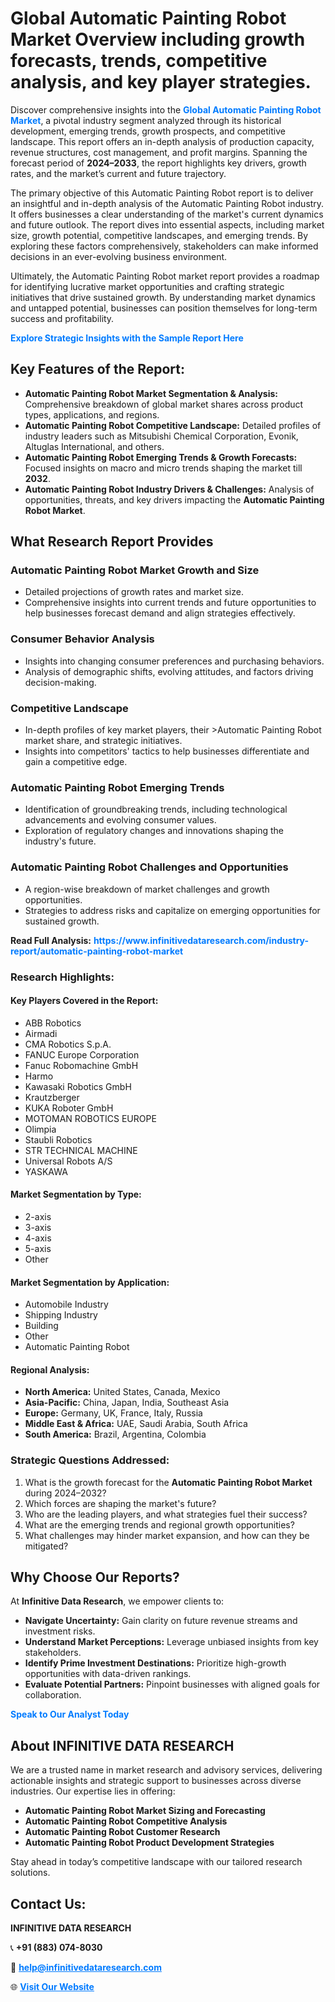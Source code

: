 <h1>Global Automatic Painting Robot Market Overview including growth forecasts, trends, competitive analysis, and key player strategies.</h1>
<p>
Discover comprehensive insights into the 
<a href="https://www.infinitivedataresearch.com/industry-report/automatic-painting-robot-market" rel="dofollow" style="color: #007BFF; text-decoration: none;"><strong>Global Automatic Painting Robot Market</strong></a>, a pivotal industry segment analyzed through its historical development, emerging trends, growth prospects, and competitive landscape. This report offers an in-depth analysis of production capacity, revenue structures, cost management, and profit margins. Spanning the forecast period of <strong>2024–2033</strong>, the report highlights key drivers, growth rates, and the market’s current and future trajectory.
</p>
<p>
The primary objective of this Automatic Painting Robot report is to deliver an insightful and in-depth analysis of the Automatic Painting Robot industry. It offers businesses a clear understanding of the market's current dynamics and future outlook. The report dives into essential aspects, including market size, growth potential, competitive landscapes, and emerging trends. By exploring these factors comprehensively, stakeholders can make informed decisions in an ever-evolving business environment.
</p>
<p>
Ultimately, the Automatic Painting Robot market report provides a roadmap for identifying lucrative market opportunities and crafting strategic initiatives that drive sustained growth. By understanding market dynamics and untapped potential, businesses can position themselves for long-term success and profitability.
</p>
<p>
<a href="https://www.infinitivedataresearch.com/request-sample/reportId=104250" style="color: #007BFF; text-decoration: none;"><strong>Explore Strategic Insights with the Sample Report Here</strong></a>
</p>

<h2>Key Features of the Report:</h2>
<ul>
<li><strong>Automatic Painting Robot Market Segmentation & Analysis:</strong> Comprehensive breakdown of global market shares across product types, applications, and regions.</li>
<li><strong>Automatic Painting Robot Competitive Landscape:</strong> Detailed profiles of industry leaders such as Mitsubishi Chemical Corporation, Evonik, Altuglas International, and others.</li>
<li><strong>Automatic Painting Robot Emerging Trends & Growth Forecasts:</strong> Focused insights on macro and micro trends shaping the market till <strong>2032</strong>.</li>
<li><strong>Automatic Painting Robot Industry Drivers & Challenges:</strong> Analysis of opportunities, threats, and key drivers impacting the <strong>Automatic Painting Robot Market</strong>.</li>
</ul>

<h2>What Research Report Provides</h2>
<h3>Automatic Painting Robot Market Growth and Size</h3>
<ul>
<li>Detailed projections of growth rates and market size.</li>
<li>Comprehensive insights into current trends and future opportunities to help businesses forecast demand and align strategies effectively.</li>
</ul>

<h3>Consumer Behavior Analysis</h3>
<ul>
<li>Insights into changing consumer preferences and purchasing behaviors.</li>
<li>Analysis of demographic shifts, evolving attitudes, and factors driving decision-making.</li>
</ul>

<h3>Competitive Landscape</h3>
<ul>
<li>In-depth profiles of key market players, their >Automatic Painting Robot market share, and strategic initiatives.</li>
<li>Insights into competitors' tactics to help businesses differentiate and gain a competitive edge.</li>
</ul>

<h3>Automatic Painting Robot Emerging Trends</h3>
<ul>
<li>Identification of groundbreaking trends, including technological advancements and evolving consumer values.</li>
<li>Exploration of regulatory changes and innovations shaping the industry's future.</li>
</ul>

<h3>Automatic Painting Robot Challenges and Opportunities</h3>
<ul>
<li>A region-wise breakdown of market challenges and growth opportunities.</li>
<li>Strategies to address risks and capitalize on emerging opportunities for sustained growth.</li>
</ul>
<p><strong>Read Full Analysis:</strong> <a href="https://www.infinitivedataresearch.com/industry-report/automatic-painting-robot-market" rel="dofollow" style="color: #007BFF; text-decoration: none;"><strong>https://www.infinitivedataresearch.com/industry-report/automatic-painting-robot-market</strong></a></p>
<h3>Research Highlights:</h3>
<h4>Key Players Covered in the Report:</h4>
<ul><li>ABB Robotics</li><li>Airmadi</li><li>CMA Robotics S.p.A.</li><li>FANUC Europe Corporation</li><li>Fanuc Robomachine GmbH</li><li>Harmo</li><li>Kawasaki Robotics GmbH</li><li>Krautzberger</li><li>KUKA Roboter GmbH</li><li>MOTOMAN ROBOTICS EUROPE</li><li>Olimpia</li><li>Staubli Robotics</li><li>STR TECHNICAL MACHINE</li><li>Universal Robots A/S</li><li>YASKAWA</li></ul>
<h4>Market Segmentation by Type:</h4>
<ul><li>2-axis</li><li>3-axis</li><li>4-axis</li><li>5-axis</li><li>Other</li></ul>
<h4>Market Segmentation by Application:</h4>
<ul><li>Automobile Industry</li><li>Shipping Industry</li><li>Building</li><li>Other</li><li>Automatic Painting Robot</li></ul>

<h4>Regional Analysis:</h4>
<ul>
<li><strong>North America:</strong> United States, Canada, Mexico</li>
<li><strong>Asia-Pacific:</strong> China, Japan, India, Southeast Asia</li>
<li><strong>Europe:</strong> Germany, UK, France, Italy, Russia</li>
<li><strong>Middle East & Africa:</strong> UAE, Saudi Arabia, South Africa</li>
<li><strong>South America:</strong> Brazil, Argentina, Colombia</li>
</ul>

<h3>Strategic Questions Addressed:</h3>
<ol>
<li>What is the growth forecast for the <strong>Automatic Painting Robot Market</strong> during 2024–2032?</li>
<li>Which forces are shaping the market's future?</li>
<li>Who are the leading players, and what strategies fuel their success?</li>
<li>What are the emerging trends and regional growth opportunities?</li>
<li>What challenges may hinder market expansion, and how can they be mitigated?</li>
</ol>

<h2>Why Choose Our Reports?</h2>
<p>At <strong>Infinitive Data Research</strong>, we empower clients to:</p>
<ul>
<li><strong>Navigate Uncertainty:</strong> Gain clarity on future revenue streams and investment risks.</li>
<li><strong>Understand Market Perceptions:</strong> Leverage unbiased insights from key stakeholders.</li>
<li><strong>Identify Prime Investment Destinations:</strong> Prioritize high-growth opportunities with data-driven rankings.</li>
<li><strong>Evaluate Potential Partners:</strong> Pinpoint businesses with aligned goals for collaboration.</li>
</ul>
<p><a href="https://www.infinitivedataresearch.com/industry-report/automatic-painting-robot-market" rel="dofollow" style="color: #007BFF; text-decoration: none;"><strong>Speak to Our Analyst Today</strong></a></p>

<h2>About INFINITIVE DATA RESEARCH</h2>
<p>We are a trusted name in market research and advisory services, delivering actionable insights and strategic support to businesses across diverse industries. Our expertise lies in offering:</p>
<ul>
<li><strong>Automatic Painting Robot Market Sizing and Forecasting</strong></li>
<li><strong>Automatic Painting Robot Competitive Analysis</strong></li>
<li><strong>Automatic Painting Robot Customer Research</strong></li>
<li><strong>Automatic Painting Robot Product Development Strategies</strong></li>
</ul>
<p>Stay ahead in today’s competitive landscape with our tailored research solutions.</p>

<h2>Contact Us:</h2>
<p><strong>INFINITIVE DATA RESEARCH</strong></p>
<p>📞 <strong>+91 (883) 074-8030</strong></p>
<p>📧 <strong><a href="mailto:help@infinitivedataresearch.com" style="color: #007BFF;">help@infinitivedataresearch.com</a></strong></p>
<p>🌐 <strong><a href="https://www.infinitivedataresearch.com" rel="dofollow" style="color: #007BFF;">Visit Our Website</a></strong></p>